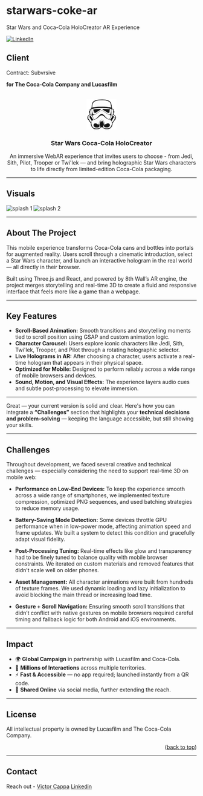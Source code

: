 # starwars-coke-ar

Star Wars and Coca-Cola HoloCreator AR Experience

<div id="top"></div>

[![LinkedIn][linkedin-shield]][linkedin-url]

<h2>Client</h2>
<p>Contract: Subvrsive</p>
<p><b>for The Coca-Cola Company and Lucasfilm</b></p>

<br />
<div align="center">
  <a href="https://github.com/victorcappa/starwars-coke-ar">
    <img src="logo.png" alt="Logo" width="80" height="80">
  </a>

<h3 align="center">Star Wars Coca-Cola HoloCreator</h3>

  <p align="center">
An immersive WebAR experience that invites users to choose - from Jedi, Sith, Pilot, Trooper or Twi'lek  — and bring holographic Star Wars characters to life directly from limited-edition Coca-Cola packaging.
  </p>
</div>

---

## Visuals

![splash 1](https://github.com/user-attachments/assets/a1eb4dcc-196a-4792-af22-5b322bd825d7)
![splash 2](https://github.com/user-attachments/assets/de683e5a-50aa-4546-b88d-a97fcb11888b)






---

## About The Project

This mobile experience transforms Coca-Cola cans and bottles into portals for augmented reality. Users scroll through a cinematic introduction, select a Star Wars character, and launch an interactive hologram in the real world — all directly in their browser.

Built using Three.js and React, and powered by 8th Wall’s AR engine, the project merges storytelling and real-time 3D to create a fluid and responsive interface that feels more like a game than a webpage.

---

## Key Features

* **Scroll-Based Animation:** Smooth transitions and storytelling moments tied to scroll position using GSAP and custom animation logic.
* **Character Carousel:** Users explore iconic characters like Jedi, Sith, Twi'lek, Trooper, and Pilot through a rotating holographic selector.
* **Live Holograms in AR:** After choosing a character, users activate a real-time hologram that appears in their physical space.
* **Optimized for Mobile:** Designed to perform reliably across a wide range of mobile browsers and devices.
* **Sound, Motion, and Visual Effects:** The experience layers audio cues and subtle post-processing to elevate immersion.

---
Great — your current version is solid and clear. Here's how you can integrate a **“Challenges”** section that highlights your **technical decisions and problem-solving** — keeping the language accessible, but still showing your skills.

---

## Challenges

Throughout development, we faced several creative and technical challenges — especially considering the need to support real-time 3D on mobile web:

* **Performance on Low-End Devices:** To keep the experience smooth across a wide range of smartphones, we implemented texture compression, optimized PNG sequences, and used batching strategies to reduce memory usage.

* **Battery-Saving Mode Detection:** Some devices throttle GPU performance when in low-power mode, affecting animation speed and frame updates. We built a system to detect this condition and gracefully adapt visual fidelity.

* **Post-Processing Tuning:** Real-time effects like glow and transparency had to be finely tuned to balance quality with mobile browser constraints. We iterated on custom materials and removed features that didn’t scale well on older phones.

* **Asset Management:** All character animations were built from hundreds of texture frames. We used dynamic loading and lazy initialization to avoid blocking the main thread or increasing load time.

* **Gesture + Scroll Navigation:** Ensuring smooth scroll transitions that didn’t conflict with native gestures on mobile browsers required careful timing and fallback logic for both Android and iOS environments.

---

## Impact

* 🌍 **Global Campaign** in partnership with Lucasfilm and Coca-Cola.
* 📱 **Millions of Interactions** across multiple territories.
* ⚡ **Fast & Accessible** — no app required; launched instantly from a QR code.
* 🎥 **Shared Online** via social media, further extending the reach.

---

## License

All intellectual property is owned by Lucasfilm and The Coca-Cola Company.

<p align="right">(<a href="#top">back to top</a>)</p>

---

## Contact

Reach out - <a href="mailto:cappacurta@gmail.com">Victor Cappa</a> <a href="https://www.linkedin.com/in/victor-cappa-50839788/">Linkedin</a>

[linkedin-shield]: https://img.shields.io/badge/-LinkedIn-black.svg?style=for-the-badge&logo=linkedin&colorB=555
[linkedin-url]: https://www.linkedin.com/in/victor-cappa-50839788/

